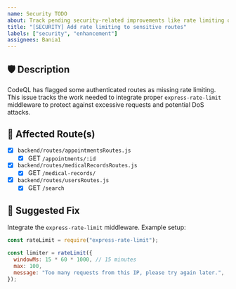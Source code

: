 ```yaml
---
name: Security TODO
about: Track pending security-related improvements like rate limiting or input validation.
title: "[SECURITY] Add rate limiting to sensitive routes"
labels: ["security", "enhancement"]
assignees: Bania1
---
```


## 🛡️ Description

CodeQL has flagged some authenticated routes as missing rate limiting. This issue tracks the work needed to integrate proper `express-rate-limit` middleware to protect against excessive requests and potential DoS attacks.

## 🔗 Affected Route(s)

- [x] `backend/routes/appointmentsRoutes.js`
  - [x] GET `/appointments/:id`
- [x] `backend/routes/medicalRecordsRoutes.js`
  - [x] GET `/medical-records/`
- [x] `backend/routes/usersRoutes.js`
  - [x] GET `/search`

## 🔧 Suggested Fix

Integrate the `express-rate-limit` middleware. Example setup:

```js
const rateLimit = require("express-rate-limit");

const limiter = rateLimit({
  windowMs: 15 * 60 * 1000, // 15 minutes
  max: 100,
  message: "Too many requests from this IP, please try again later.",
});
```
